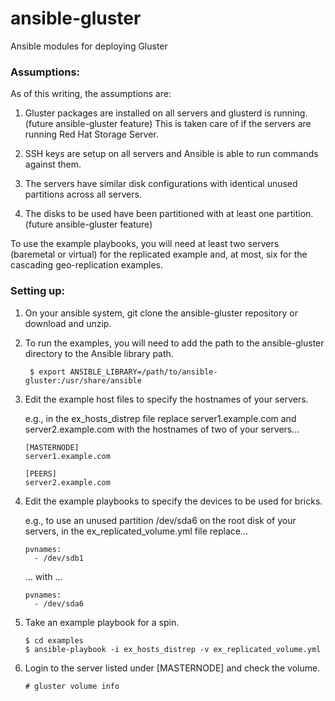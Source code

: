 ansible-gluster
===============

Ansible modules for deploying Gluster

### Assumptions:

As of this writing, the assumptions are:

1. Gluster packages are installed on all servers and glusterd is running. (future ansible-gluster feature)
      This is taken care of if the servers are running Red Hat Storage Server.

2. SSH keys are setup on all servers and Ansible is able to run commands against them.

3. The servers have similar disk configurations with identical unused partitions across all servers.

4. The disks to be used have been partitioned with at least one partition. (future ansible-gluster feature)

To use the example playbooks, you will need at least two servers (baremetal or virtual) for the replicated example and, at most, six for the cascading geo-replication examples.

### Setting up:

1. On your ansible system, git clone the ansible-gluster repository or download and unzip.

2. To run the examples, you will need to add the path to the ansible-gluster directory to the Ansible library path.

    ```
     $ export ANSIBLE_LIBRARY=/path/to/ansible-gluster:/usr/share/ansible
    ```

3. Edit the example host files to specify the hostnames of your servers.

      e.g., in the ex_hosts_distrep file replace server1.example.com and server2.example.com with the hostnames of two of your servers...

    ```
    [MASTERNODE]
    server1.example.com

    [PEERS]
    server2.example.com
    ```

4. Edit the example playbooks to specify the devices to be used for bricks.

    e.g., to use an unused partition /dev/sda6 on the root disk of your servers, in the ex_replicated_volume.yml file replace...

    ```
    pvnames:
      - /dev/sdb1
    ```

    ... with ...

    ```
    pvnames:
      - /dev/sda6
    ```

5. Take an example playbook for a spin.

    ```
    $ cd examples
    $ ansible-playbook -i ex_hosts_distrep -v ex_replicated_volume.yml
    ```

6. Login to the server listed under [MASTERNODE] and check the volume.

    ```
    # gluster volume info
    ```
